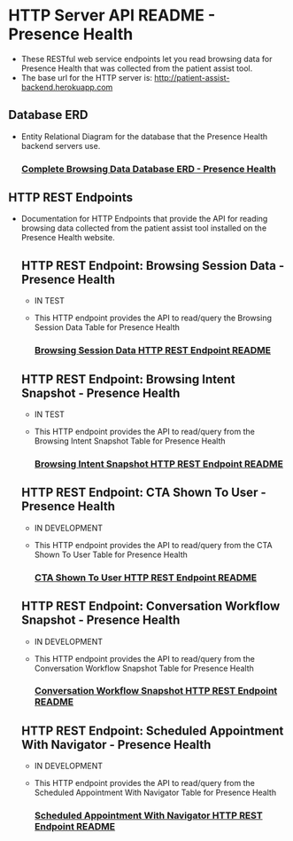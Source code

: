 # HTTP Server API README - Presence Health
- These RESTful web service endpoints let you read browsing data for Presence Health that was collected from the patient assist tool.
-  The base url for the HTTP server is: http://patient-assist-backend.herokuapp.com

## Database ERD
- Entity Relational Diagram for the database that the Presence Health backend servers use.

    ### [Complete Browsing Data Database ERD - Presence Health](../../../db_erds/presence_health/full_db_erd.jpg)
 
## HTTP REST Endpoints
- Documentation for HTTP Endpoints that provide the API for reading browsing data collected from the patient assist tool
installed on the Presence Health website.

    ## HTTP REST Endpoint: Browsing Session Data - Presence Health
    - IN TEST
    - This HTTP endpoint provides the API to read/query the Browsing Session Data Table for Presence Health
    
        ### [Browsing Session Data HTTP REST Endpoint README](presence_browsing_session_data_HTTP_REST_endpoint_README.md)
    
    ## HTTP REST Endpoint: Browsing Intent Snapshot - Presence Health
    - IN TEST
    - This HTTP endpoint provides the API to read/query from the Browsing Intent Snapshot Table for Presence Health
    
        ### [Browsing Intent Snapshot HTTP REST Endpoint README](presence_browsing_intent_snapshot_HTTP_REST_endpoint_README.md)
    
    ## HTTP REST Endpoint: CTA Shown To User - Presence Health
    - IN DEVELOPMENT
    - This HTTP endpoint provides the API to read/query from the CTA Shown To User Table for Presence Health
    
        ### [CTA Shown To User HTTP REST Endpoint README](presence_cta_shown_to_user_HTTP_REST_endpoint_README.md)
    
    ## HTTP REST Endpoint: Conversation Workflow Snapshot - Presence Health
    - IN DEVELOPMENT
    - This HTTP endpoint provides the API to read/query from the Conversation Workflow Snapshot Table for Presence Health
    
        ### [Conversation Workflow Snapshot HTTP REST Endpoint README](presence_conversation_workflow_snapshot_HTTP_REST_endpoint_README.md)
    
    ## HTTP REST Endpoint: Scheduled Appointment With Navigator - Presence Health
    - IN DEVELOPMENT
    - This HTTP endpoint provides the API to read/query from the Scheduled Appointment With Navigator Table for Presence Health
        
        ### [Scheduled Appointment With Navigator HTTP REST Endpoint README](presence_scheduled_appointment_HTTP_REST_endpoint_README.md)
